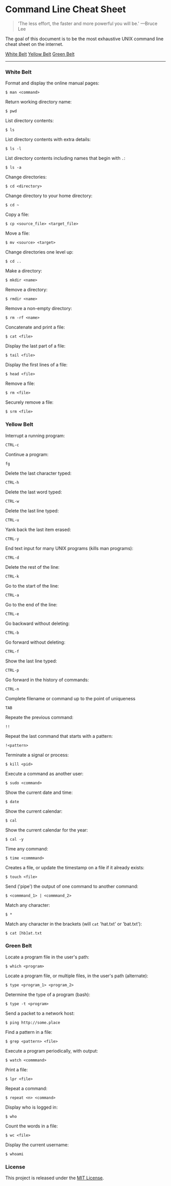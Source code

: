 # Command Line Cheat Sheet

> 'The less effort, the faster and more powerful you will be.' —Bruce Lee

The goal of this document is to be the most exhaustive UNIX command line cheat sheet on the internet.

[White Belt](#white-belt)
[Yellow Belt](#yellow-belt)
[Green Belt](#green-belt)

---

### White Belt

Format and display the online manual pages:

```
$ man <command>
```

Return working directory name:

```
$ pwd
```

List directory contents:

```
$ ls
```

List directory contents with extra details:

```
$ ls -l
```

List directory contents including names that begin with `.`:

```
$ ls -a
```

Change directories:

```
$ cd <directory>
```

Change directory to your home directory:

```
$ cd ~
```

Copy a file:

```
$ cp <source_file> <target_file>
```

Move a file:

```
$ mv <source> <target>
```

Change directories one level up:

```
$ cd ..
```

Make a directory:

```
$ mkdir <name>
```

Remove a directory:

```
$ rmdir <name>
```

Remove a non-empty directory:

```
$ rm -rf <name>
```

Concatenate and print a file:

```
$ cat <file>
```

Display the last part of a file:

```
$ tail <file>
```

Display the first lines of a file:

```
$ head <file>
```

Remove a file:

```
$ rm <file>
```

Securely remove a file:

```
$ srm <file>
```

### Yellow Belt

Interrupt a running program:

```
CTRL-c
```

Continue a program:

```
fg
```

Delete the last character typed:

```
CTRL-h
```

Delete the last word typed:

```
CTRL-w
```

Delete the last line typed:

```
CTRL-u
```

Yank back the last item erased:

```
CTRL-y
```

End text input for many UNIX programs (kills man programs):

```
CTRL-d
```

Delete the rest of the line:

```
CTRL-k
```

Go to the start of the line:

```
CTRL-a
```

Go to the end of the line:

```
CTRL-e
```

Go backward without deleting:

```
CTRL-b
```

Go forward without deleting:

```
CTRL-f
```

Show the last line typed:

```
CTRL-p
```

Go forward in the history of commands:

```
CTRL-n
```

Complete filename or command up to the point of uniqueness

```
TAB
```

Repeate the previous command:

```
!!
```

Repeat the last command that starts with a pattern:

```
!<pattern>
```

Terminate a signal or process:

```
$ kill <pid>
```

Execute a command as another user:

```
$ sudo <command>
```

Show the current date and time:

```
$ date
```

Show the current calendar:

```
$ cal
```

Show the current calendar for the year:

```
$ cal -y
```

Time any command:

```
$ time <commmand>
```

Creates a file, or update the timestamp on a file if it already exists:

```
$ touch <file>
```

Send ('pipe') the output of one command to another command:

```
$ <commmand_1> | <commmand_2>
```

Match any character:

```
$ *
```

Match any character in the brackets (will `cat` 'hat.txt' or 'bat.txt'):

```
$ cat [hb]at.txt
```

### Green Belt

Locate a program file in the user's path:

```
$ which <program>
```

Locate a program file, or multiple files, in the user's path (alternate):

```
$ type <program_1> <program_2>
```

Determine the type of a program (bash):

```
$ type -t <program>
```

Send a packet to a network host:

```
$ ping http://some.place
```

Find a pattern in a file:

```
$ grep <pattern> <file>
```

Execute a program periodically, with output:

```
$ watch <commmand>
```

Print a file:

```
$ lpr <file>
```

Repeat a command:

```
$ repeat <n> <command>
```

Display who is logged in:

```
$ who

```

Count the words in a file:

```
$ wc <file>
```

Display the current username:

```
$ whoami
```

### License

This project is released under the [MIT License](http://www.opensource.org/licenses/MIT).
